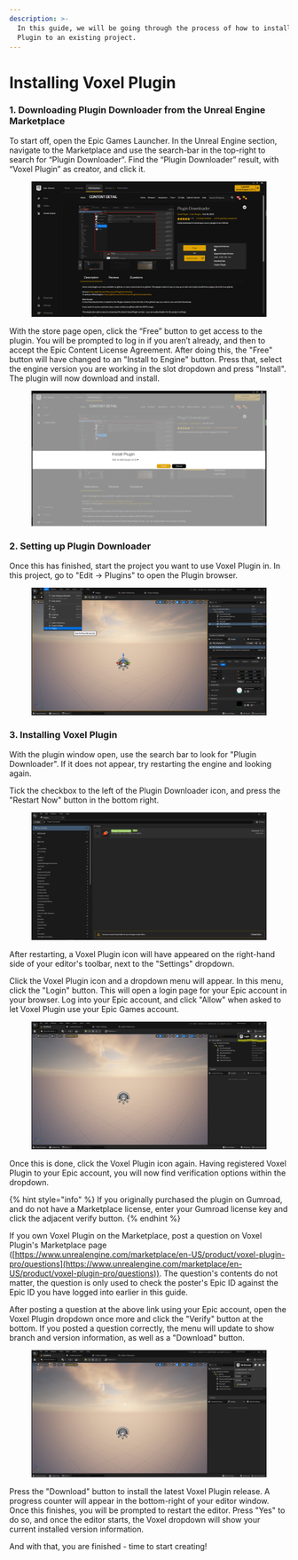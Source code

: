 ```yaml
---
description: >-
  In this guide, we will be going through the process of how to install Voxel
  Plugin to an existing project.
---
```


# Installing Voxel Plugin

### 1. Downloading Plugin Downloader from the Unreal Engine Marketplace

To start off, open the Epic Games Launcher. In the Unreal Engine section, navigate to the Marketplace and use the search-bar in the top-right to search for “Plugin Downloader”. Find the “Plugin Downloader” result, with “Voxel Plugin” as creator, and click it.

<figure><img src="../.gitbook/assets/image (2) (1).png" alt=""><figcaption></figcaption></figure>

With the store page open, click the “Free” button to get access to the plugin. You will be prompted to log in if you aren’t already, and then to accept the Epic Content License Agreement. After doing this, the "Free" button will have changed to an "Install to Engine" button. Press that, select the engine version you are working in the slot dropdown and press "Install". The plugin will now download and install.&#x20;

<figure><img src="../.gitbook/assets/image (3).png" alt=""><figcaption></figcaption></figure>

### 2. Setting up Plugin Downloader

Once this has finished, start the project you want to use Voxel Plugin in. In this project, go to "Edit -> Plugins" to open the Plugin browser.

<figure><img src="../.gitbook/assets/image (5).png" alt=""><figcaption></figcaption></figure>

### 3. Installing Voxel Plugin

With the plugin window open, use the search bar to look for "Plugin Downloader". If it does not appear, try restarting the engine and looking again.

Tick the checkbox to the left of the Plugin Downloader icon, and press the "Restart Now" button in the bottom right.

<figure><img src="../.gitbook/assets/image (7) (1).png" alt=""><figcaption></figcaption></figure>

After restarting, a Voxel Plugin icon will have appeared on the right-hand side of your editor's toolbar, next to the "Settings" dropdown.&#x20;

Click the Voxel Plugin icon and a dropdown menu will appear. In this menu, click the "Login" button. This will open a login page for your Epic account in your browser. Log into your Epic account, and click "Allow" when asked to let Voxel Plugin use your Epic Games account.

<figure><img src="../.gitbook/assets/image (2) (2).png" alt=""><figcaption></figcaption></figure>

Once this is done, click the Voxel Plugin icon again. Having registered Voxel Plugin to your Epic account, you will now find verification options within the dropdown.&#x20;

{% hint style="info" %}
If you originally purchased the plugin on Gumroad, and do not have a Marketplace license, enter your Gumroad license key and click the adjacent verify button.&#x20;
{% endhint %}

If you own Voxel Plugin on the Marketplace, post a question on Voxel Plugin's Marketplace page ([https://www.unrealengine.com/marketplace/en-US/product/voxel-plugin-pro/questions](https://www.unrealengine.com/marketplace/en-US/product/voxel-plugin-pro/questions)). The question's contents do not matter, the question is only used to check the poster's Epic ID against the Epic ID you have logged into earlier in this guide.

After posting a question at the above link using your Epic account, open the Voxel Plugin dropdown once more and click the "Verify" button at the bottom. If you posted a question correctly, the menu will update to show branch and version information, as well as a "Download" button.

<figure><img src="../.gitbook/assets/image (1).png" alt=""><figcaption></figcaption></figure>

Press the "Download" button to install the latest Voxel Plugin release. A progress counter will appear in the bottom-right of your editor window. Once this finishes, you will be prompted to restart the editor. Press "Yes" to do so, and once the editor starts, the Voxel dropdown will show your current installed version information.

And with that, you are finished - time to start creating!
